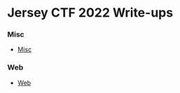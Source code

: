 <h1>Jersey CTF 2022 Write-ups </h1>


<h3 dir="auto">
  <a id="user-content-misc" class="anchor" aria-hidden="true" href="#misc"> </a>
  Misc
</h3>

<ul dir="auto">
  <li>
    <a href="https://github.com/angieintech/CTFWriteUps/tree/main/Jersey-CTF/Misc">Misc</a>
  </li>
</ul>


<h3 dir="auto">
  <a id="user-content-web" class="anchor" aria-hidden="true" href="#web"> </a>
  Web
</h3>

<ul dir="auto">
  <li>
    <a href="#">Web</a>
  </li>
</ul>
